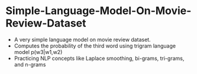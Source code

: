 # Simple-Language-Model-On-Movie-Review-Dataset
- A very simple language model on movie review dataset.
- Computes the probability of the third word using trigram language model p(w3|w1,w2)
- Practicing NLP concepts like Laplace smoothing, bi-grams, tri-grams, and n-grams
